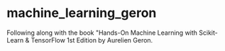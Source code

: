 # machine_learning_geron
Following along with the book "Hands-On Machine Learning with Scikit-Learn &amp; TensorFlow 1st Edition by Aurelien Geron.
